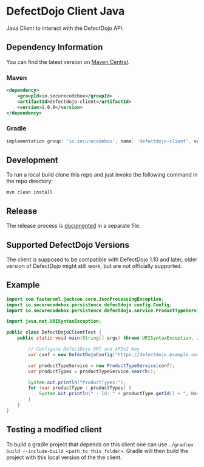 <!--
SPDX-FileCopyrightText: the secureCodeBox authors

SPDX-License-Identifier: Apache-2.0
-->

# DefectDojo Client Java

Java Client to interact with the DefectDojo API.

## Dependency Information

You can find the latest version on [Maven Central](https://central.sonatype.com/artifact/io.securecodebox/defectdojo-client/).

### Maven

```xml
<dependency>
    <groupId>io.securecodebox</groupId>
    <artifactId>defectdojo-client</artifactId>
    <version>1.0.0</version>
</dependency>
```

### Gradle

```groovy
implementation group: 'io.securecodebox', name: 'defectdojo-client', version: '1.0.0'
```

## Development

To run a local build clone this repo and just invoke the following command in the repo directory: 

```shell
mvn clean install
```

## Release

The release process is [documented](docs/release.md) in a separate file.

## Supported DefectDojo Versions

The client is supposed to be compatible with DefectDojo 1.10 and later, older version of DefectDojo might still work, but are not officially supported.

## Example

```java
import com.fasterxml.jackson.core.JsonProcessingException;
import io.securecodebox.persistence.defectdojo.config.Config;
import io.securecodebox.persistence.defectdojo.service.ProductTypeService;

import java.net.URISyntaxException;

public class DefectDojoClientTest {
    public static void main(String[] args) throws URISyntaxException, JsonProcessingException {

        // Configure DefectDojo URl and APIv2 Key
        var conf = new DefectDojoConfig("https://defectdojo.example.com", "f8....");

        var productTypeService = new ProductTypeService(conf);
        var productTypes = productTypeService.search();

        System.out.println("ProductTypes:");
        for (var productType : productTypes) {
            System.out.println(" - Id: " + productType.getId() + ", Name: '" + productType.getName()) + "'";
        }
    }
}
```

## Testing a modified client
To build a gradle project that depends on this client one can use `./gradlew build --include-build <path_to_this_folder>`. Gradle will then build the project with this local version of the the client.
